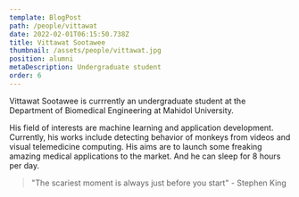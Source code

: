 ```yaml
---
template: BlogPost
path: /people/vittawat
date: 2022-02-01T06:15:50.738Z
title: Vittawat Sootawee
thumbnail: /assets/people/vittawat.jpg
position: alumni
metaDescription: Undergraduate student
order: 6
---
```


Vittawat Sootawee is currrently an undergraduate student at the Department of Biomedical Engineering at Mahidol University.

His field of interests are machine learning and application development. Currently, his works include detecting behavior of monkeys from videos and visual telemedicine computing. His aims are to launch some freaking amazing medical applications to the market. And he can sleep for 8 hours per day.

> "The scariest moment is always just before you start" - Stephen King
